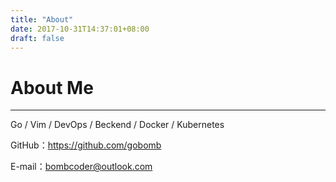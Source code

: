 ```yaml
---
title: "About"
date: 2017-10-31T14:37:01+08:00
draft: false
---
```

# About Me

---

Go / Vim / DevOps / Beckend / Docker / Kubernetes

GitHub：https://github.com/gobomb

E-mail：bombcoder@outlook.com
